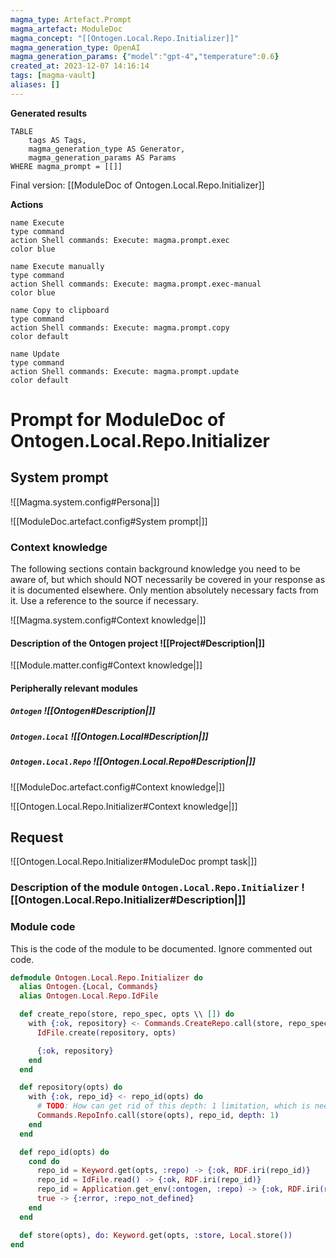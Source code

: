 ```yaml
---
magma_type: Artefact.Prompt
magma_artefact: ModuleDoc
magma_concept: "[[Ontogen.Local.Repo.Initializer]]"
magma_generation_type: OpenAI
magma_generation_params: {"model":"gpt-4","temperature":0.6}
created_at: 2023-12-07 14:16:14
tags: [magma-vault]
aliases: []
---
```


**Generated results**

```dataview
TABLE
	tags AS Tags,
	magma_generation_type AS Generator,
	magma_generation_params AS Params
WHERE magma_prompt = [[]]
```

Final version: [[ModuleDoc of Ontogen.Local.Repo.Initializer]]

**Actions**

```button
name Execute
type command
action Shell commands: Execute: magma.prompt.exec
color blue
```
```button
name Execute manually
type command
action Shell commands: Execute: magma.prompt.exec-manual
color blue
```
```button
name Copy to clipboard
type command
action Shell commands: Execute: magma.prompt.copy
color default
```
```button
name Update
type command
action Shell commands: Execute: magma.prompt.update
color default
```

# Prompt for ModuleDoc of Ontogen.Local.Repo.Initializer

## System prompt

![[Magma.system.config#Persona|]]

![[ModuleDoc.artefact.config#System prompt|]]

### Context knowledge

The following sections contain background knowledge you need to be aware of, but which should NOT necessarily be covered in your response as it is documented elsewhere. Only mention absolutely necessary facts from it. Use a reference to the source if necessary.

![[Magma.system.config#Context knowledge|]]

#### Description of the Ontogen project ![[Project#Description|]]

![[Module.matter.config#Context knowledge|]]

#### Peripherally relevant modules

##### `Ontogen` ![[Ontogen#Description|]]

##### `Ontogen.Local` ![[Ontogen.Local#Description|]]

##### `Ontogen.Local.Repo` ![[Ontogen.Local.Repo#Description|]]

![[ModuleDoc.artefact.config#Context knowledge|]]

![[Ontogen.Local.Repo.Initializer#Context knowledge|]]


## Request

![[Ontogen.Local.Repo.Initializer#ModuleDoc prompt task|]]

### Description of the module `Ontogen.Local.Repo.Initializer` ![[Ontogen.Local.Repo.Initializer#Description|]]

### Module code

This is the code of the module to be documented. Ignore commented out code.

```elixir
defmodule Ontogen.Local.Repo.Initializer do
  alias Ontogen.{Local, Commands}
  alias Ontogen.Local.Repo.IdFile

  def create_repo(store, repo_spec, opts \\ []) do
    with {:ok, repository} <- Commands.CreateRepo.call(store, repo_spec) do
      IdFile.create(repository, opts)

      {:ok, repository}
    end
  end

  def repository(opts) do
    with {:ok, repo_id} <- repo_id(opts) do
      # TODO: How can get rid of this depth: 1 limitation, which is needed since the agent can't be preloaded?
      Commands.RepoInfo.call(store(opts), repo_id, depth: 1)
    end
  end

  def repo_id(opts) do
    cond do
      repo_id = Keyword.get(opts, :repo) -> {:ok, RDF.iri(repo_id)}
      repo_id = IdFile.read() -> {:ok, RDF.iri(repo_id)}
      repo_id = Application.get_env(:ontogen, :repo) -> {:ok, RDF.iri(repo_id)}
      true -> {:error, :repo_not_defined}
    end
  end

  def store(opts), do: Keyword.get(opts, :store, Local.store())
end

```
